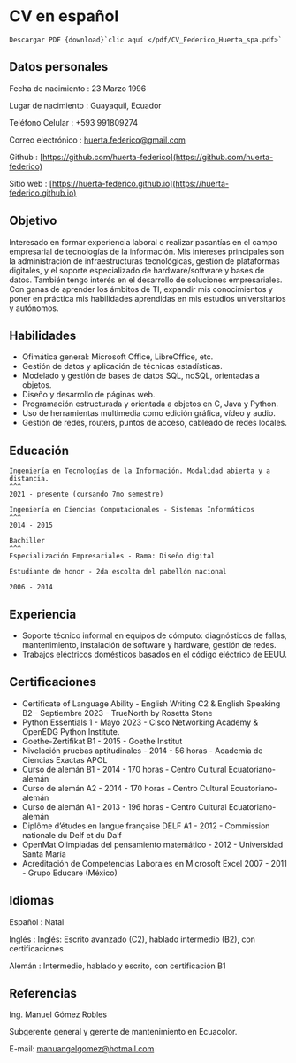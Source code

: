 # CV en español

```{note}
Descargar PDF {download}`clic aquí </pdf/CV_Federico_Huerta_spa.pdf>`
```

## Datos personales
Fecha de nacimiento
: 23 Marzo 1996

Lugar de nacimiento
: Guayaquil, Ecuador

Teléfono Celular
: +593 991809274

Correo electrónico
: [huerta.federico@gmail.com](mailto:huerta.federico@gmail.com)

Github
: [https://github.com/huerta-federico](https://github.com/huerta-federico)

Sitio web
: [https://huerta-federico.github.io](https://huerta-federico.github.io)

## Objetivo
Interesado en formar experiencia laboral o realizar pasantías en el campo empresarial de tecnologías de la información. Mis intereses principales son la administración de infraestructuras tecnológicas, gestión de plataformas digitales, y el soporte especializado de hardware/software y bases de datos. También tengo interés en el desarrollo de soluciones empresariales. Con ganas de aprender los ámbitos de TI, expandir mis conocimientos y poner en práctica mis habilidades aprendidas en mis estudios universitarios y autónomos.

## Habilidades
- Ofimática general: Microsoft Office, LibreOffice, etc.
- Gestión de datos y aplicación de técnicas  estadísticas.
- Modelado y gestión de bases de datos SQL, noSQL, orientadas a objetos.
- Diseño y desarrollo de páginas web.
- Programación estructurada y orientada a objetos en C, Java y Python.
- Uso de herramientas multimedia como edición gráfica, vídeo y audio.
- Gestión de redes, routers, puntos de acceso, cableado de redes locales.

## Educación
````{card} Universidad Técnica Particular de Loja - UTPL
Ingeniería en Tecnologías de la Información. Modalidad abierta y a distancia.
^^^
2021 - presente (cursando 7mo semestre)
````

````{card} Escuela Superior Politécnica del Litoral - ESPOL
Ingeniería en Ciencias Computacionales - Sistemas Informáticos
^^^
2014 - 2015
````

````{card} Unidad Educativa Santiago Mayor
Bachiller
^^^
Especialización Empresariales - Rama: Diseño digital

Estudiante de honor - 2da escolta del pabellón nacional

2006 - 2014
````

## Experiencia
- Soporte técnico informal en equipos de cómputo: diagnósticos de fallas, mantenimiento, instalación de software y hardware, gestión de redes.
- Trabajos eléctricos domésticos basados en el código eléctrico de EEUU.

## Certificaciones
- Certificate of Language Ability - English Writing C2 & English Speaking B2 - Septiembre 2023 - TrueNorth by Rosetta Stone
- Python Essentials 1 - Mayo 2023 - Cisco Networking Academy & OpenEDG Python Institute.
- Goethe-Zertifikat B1 - 2015 - Goethe Institut
- Nivelación pruebas aptitudinales - 2014 - 56 horas - Academia de Ciencias Exactas APOL
- Curso de alemán B1 - 2014 - 170 horas - Centro Cultural Ecuatoriano-alemán
- Curso de alemán A2 - 2014 - 170  horas - Centro Cultural Ecuatoriano-alemán
- Curso de alemán A1 - 2013 - 196 horas - Centro Cultural Ecuatoriano-alemán
- Diplôme d’études en langue française DELF A1 - 2012 - Commission nationale du Delf et du Dalf
- OpenMat Olimpiadas del pensamiento matemático - 2012 - Universidad Santa María
- Acreditación de Competencias Laborales en Microsoft Excel 2007 - 2011 - Grupo Educare (México)

## Idiomas
Español
: Natal

Inglés
: Inglés: Escrito avanzado (C2), hablado intermedio (B2), con certificaciones

Alemán
: Intermedio, hablado y escrito, con certificación B1

## Referencias
Ing. Manuel Gómez Robles

Subgerente general y gerente de mantenimiento en Ecuacolor.

E-mail: manuangelgomez@hotmail.com